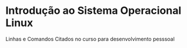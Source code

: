 # Introdução ao Sistema Operacional Linux
 Linhas e Comandos Citados no curso para desenvolvimento pesssoal
